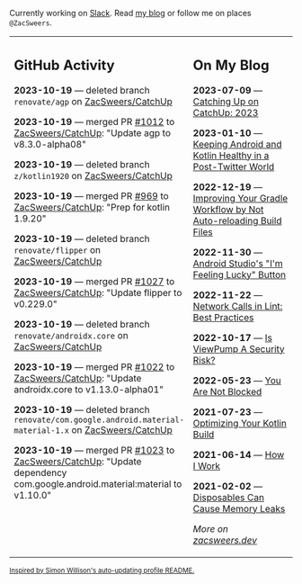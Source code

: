 Currently working on [Slack](https://slack.com/). Read [my blog](https://zacsweers.dev/) or follow me on places `@ZacSweers`.

<table><tr><td valign="top" width="60%">

## GitHub Activity
<!-- githubActivity starts -->
**2023-10-19** — deleted branch `renovate/agp` on [ZacSweers/CatchUp](https://github.com/ZacSweers/CatchUp)

**2023-10-19** — merged PR [#1012](https://github.com/ZacSweers/CatchUp/pull/1012) to [ZacSweers/CatchUp](https://github.com/ZacSweers/CatchUp): "Update agp to v8.3.0-alpha08"

**2023-10-19** — deleted branch `z/kotlin1920` on [ZacSweers/CatchUp](https://github.com/ZacSweers/CatchUp)

**2023-10-19** — merged PR [#969](https://github.com/ZacSweers/CatchUp/pull/969) to [ZacSweers/CatchUp](https://github.com/ZacSweers/CatchUp): "Prep for kotlin 1.9.20"

**2023-10-19** — deleted branch `renovate/flipper` on [ZacSweers/CatchUp](https://github.com/ZacSweers/CatchUp)

**2023-10-19** — merged PR [#1027](https://github.com/ZacSweers/CatchUp/pull/1027) to [ZacSweers/CatchUp](https://github.com/ZacSweers/CatchUp): "Update flipper to v0.229.0"

**2023-10-19** — deleted branch `renovate/androidx.core` on [ZacSweers/CatchUp](https://github.com/ZacSweers/CatchUp)

**2023-10-19** — merged PR [#1022](https://github.com/ZacSweers/CatchUp/pull/1022) to [ZacSweers/CatchUp](https://github.com/ZacSweers/CatchUp): "Update androidx.core to v1.13.0-alpha01"

**2023-10-19** — deleted branch `renovate/com.google.android.material-material-1.x` on [ZacSweers/CatchUp](https://github.com/ZacSweers/CatchUp)

**2023-10-19** — merged PR [#1023](https://github.com/ZacSweers/CatchUp/pull/1023) to [ZacSweers/CatchUp](https://github.com/ZacSweers/CatchUp): "Update dependency com.google.android.material:material to v1.10.0"
<!-- githubActivity ends -->
</td><td valign="top" width="40%">

## On My Blog
<!-- blog starts -->
**2023-07-09** — [Catching Up on CatchUp: 2023](https://www.zacsweers.dev/catching-up-on-catchup-2023/)

**2023-01-10** — [Keeping Android and Kotlin Healthy in a Post-Twitter World](https://www.zacsweers.dev/keeping-android-healthy/)

**2022-12-19** — [Improving Your Gradle Workflow by Not Auto-reloading Build Files](https://www.zacsweers.dev/improving-your-workflow-by-not-auto-reloading-build-files/)

**2022-11-30** — [Android Studio's "I'm Feeling Lucky" Button](https://www.zacsweers.dev/android-studios-im-feeling-lucky-button/)

**2022-11-22** — [Network Calls in Lint: Best Practices](https://www.zacsweers.dev/network-calls-in-lint-best-practices/)

**2022-10-17** — [Is ViewPump A Security Risk?](https://www.zacsweers.dev/is-viewpump-a-security-risk/)

**2022-05-23** — [You Are Not Blocked](https://www.zacsweers.dev/you-are-not-blocked/)

**2021-07-23** — [Optimizing Your Kotlin Build](https://www.zacsweers.dev/optimizing-your-kotlin-build/)

**2021-06-14** — [How I Work](https://www.zacsweers.dev/how-i-work/)

**2021-02-02** — [Disposables Can Cause Memory Leaks](https://www.zacsweers.dev/disposables-can-cause-memory-leaks/)
<!-- blog ends -->
_More on [zacsweers.dev](https://zacsweers.dev/)_
</td></tr></table>

<sub><a href="https://simonwillison.net/2020/Jul/10/self-updating-profile-readme/">Inspired by Simon Willison's auto-updating profile README.</a></sub>